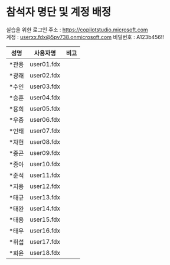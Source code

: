 # 참석자 명단 및 계정 배정

실습을 위한 로그인 주소 : https://copilotstudio.microsoft.com </br>
계정 : userxx.fdx@5pv738.onmicrosoft.com 
비밀번호 : A123b456!!

|성명|사용자명|비고|
|---|---|---|
|*관용	|user01.fdx||
|*광래	|user02.fdx||
|*수인	|user03.fdx||
|*승훈	|user04.fdx||
|*용희	|user05.fdx||
|*우중	|user06.fdx||
|*인태	|user07.fdx||
|*자현	|user08.fdx||
|*종곤	|user09.fdx||
|*종아	|user10.fdx||
|*준석	|user11.fdx||
|*지용	|user12.fdx||
|*태규	|user13.fdx||
|*태완	|user14.fdx||
|*태용	|user15.fdx||
|*태우	|user16.fdx||
|*휘섭	|user17.fdx||
|*희윤	|user18.fdx||



